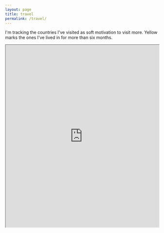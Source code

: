 ```yaml
---
layout: page
title: travel
permalink: /travel/
---
```


I'm tracking the countries I've visited as soft motivation to visit more. Yellow marks the ones I've lived in for more than six months.

<iframe src="https://visitedplaces.com/embed/?map=world&projection=geoNaturalEarth1&theme=dark-green&water=1&graticule=0&names=1&duration=2000&placeduration=100&slider=0&autoplay=0&autozoom=none&autostep=0&home=US&places=~US.b9a541_IN.b9a541_GB.b9a541_CA_FR_ES_CH_DE_IT_BE_TR_EG_VA_KR_ID_SG_AU_ET_TZ_AE_JP_NL" style="width: 100%; height: 600px;"></iframe>